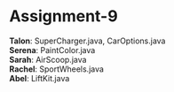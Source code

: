# Assignment-9

**Talon**: SuperCharger.java, CarOptions.java <br>
**Serena**: PaintColor.java<br>
**Sarah**: AirScoop.java<br>
**Rachel**: SportWheels.java<br>
**Abel**: LiftKit.java
